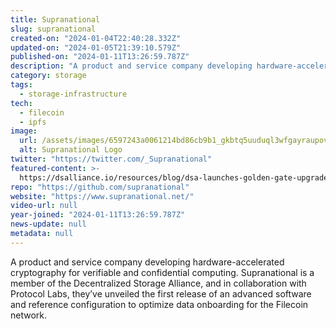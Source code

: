 ```yaml
---
title: Supranational
slug: supranational
created-on: "2024-01-04T22:40:28.332Z"
updated-on: "2024-01-05T21:39:10.579Z"
published-on: "2024-01-11T13:26:59.787Z"
description: "A product and service company developing hardware-accelerated cryptography for verifiable and confidential computing."
category: storage
tags:
  - storage-infrastructure
tech:
  - filecoin
  - ipfs
image:
  url: /assets/images/6597243a0061214bd86cb9b1_gkbtq5uuduql3wfgayraupovzkfhcxrwdk6iqhtmili.png
  alt: Supranational Logo
twitter: "https://twitter.com/_Supranational"
featured-content: >-
  https://dsalliance.io/resources/blog/dsa-launches-golden-gate-upgrade-reducing-decentralized-storage-costs-by-40-percent
repo: "https://github.com/supranational"
website: "https://www.supranational.net/"
video-url: null
year-joined: "2024-01-11T13:26:59.787Z"
news-update: null
metadata: null
---
```


A product and service company developing hardware-accelerated cryptography for verifiable and confidential computing. Supranational is a member of the Decentralized Storage Alliance, and in collaboration with Protocol Labs, they’ve unveiled the first release of an advanced software and reference configuration to optimize data onboarding for the Filecoin network.
